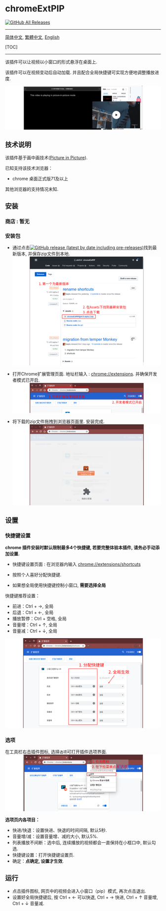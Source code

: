 # chromeExtPIP

[![GitHub All Releases](https://img.shields.io/github/downloads/c4rO-0/chromeExtPIP/total?label=Downloads&style=flat-square)](https://github.com/c4rO-0/chromeExtPIP#%E5%AE%89%E8%A3%85)

---

[简体中文](./README.md), [繁體中文](./README.zh-tw.md), [English](./README.en.md)

[TOC]

---

该插件可以让视频以小窗口的形式悬浮在桌面上.

该插件可以在视频变动后自动加载. 并且配合全局快捷键可实现方便地调整播放进度.

![](./readme/view.png)

## 技术说明

该插件基于画中画技术([Picture in Picture](https://w3c.github.io/picture-in-picture/)).  

已知支持该技术浏览器：

- chrome 桌面正式版71及以上

其他浏览器的支持情况未知.

## 安装

### 商店 : 暂无
### 安装包 

- 通过点击[![GitHub release (latest by date including pre-releases)](https://img.shields.io/github/v/release/c4rO-0/chromeExtPIP?include_prereleases&style=flat-square)](https://github.com/c4rO-0/chromeExtPIP/releases/latest)找到最新版本, 并保存zip文件到本地.
![](./readme/ins_step1.png)

- 打开Chrome扩展管理页面. 地址栏输入 : [chrome://extensions](chrome://extensions). 并确保开发者模式已开启.
![](./readme/ins_step2.png)

- 将下载的zip文件拖拽到浏览器页面里. 安装完成.
![](./readme/ins_step3.png)


## 设置

### 快捷键设置

**chrome 插件安装时默认限制最多4个快捷键, 若要完整体验本插件, 请务必手动添加设置.**

- 快捷键设置页面 : 在浏览器内输入 [chrome://extensions/shortcuts](chrome://extensions/shortcuts) 

- 按照个人喜好分配快捷键. 

- 如果想全局使用快捷键控制小窗口, **需要选择全局**

快捷键推荐设置：
* 前进：Ctrl + →, 全局
* 后退：Ctrl + ←, 全局
* 播放暂停：Ctrl + 空格, 全局
* 音量增：Ctrl + ↑, 全局
* 音量减：Ctrl + ↓, 全局

![](./readme/set_step1.png)

### 选项
在工具栏右击插件图标, 选择`选项`可打开插件选项界面.
![](./readme/set_step2.png)

**选项页内各项目：**

* 快进/快退：设置快进、快退的时间间隔, 默认5秒.  
* 音量增/减：设置音量增、减的大小, 默认5%.  
* 列表播放不间断：选中后, 连续播放的视频都会一直保持在小框口中, 默认勾选.  
* 快捷键设置：打开快捷键设置页.  
* 确定：**点确定, 设置才生效**.  

## 运行
* 点击插件图标, 网页中的视频会进入小窗口（pip）模式, 再次点击退出.  
* 设置好全局快捷键后, 按 Ctrl + ← 可以快退, Ctrl + → 快进, Ctrl + ↑ 音量增, Ctrl + ↓ 音量减.  
